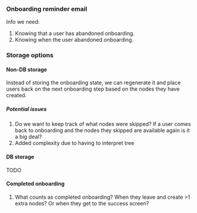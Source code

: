 ### Onboarding reminder email
Info we need:
1. Knowing that a user has abandoned onboarding.
2. Knowing when the user abandoned onboarding.
### Storage options
#### Non-DB storage
Instead of storing the onboarding state, we can regenerate it and place users back on the next onboarding step based on the nodes they have created.
##### Potential issues
1. Do we want to keep track of what nodes were skipped? If a user comes back to onboarding and the nodes they skipped are available again is it a big deal?
2. Added complexity due to having to interpret tree
#### DB storage
TODO

#### Completed onboarding
1. What counts as completed onboarding? When they leave and create >1 extra nodes? Or when they get to the success screen?